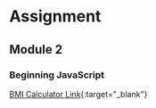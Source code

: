 # Assignment
## Module 2
### Beginning JavaScript

[BMI Calculator Link](https://shakhawat15.github.io/assignment-module-2){:target="_blank"}